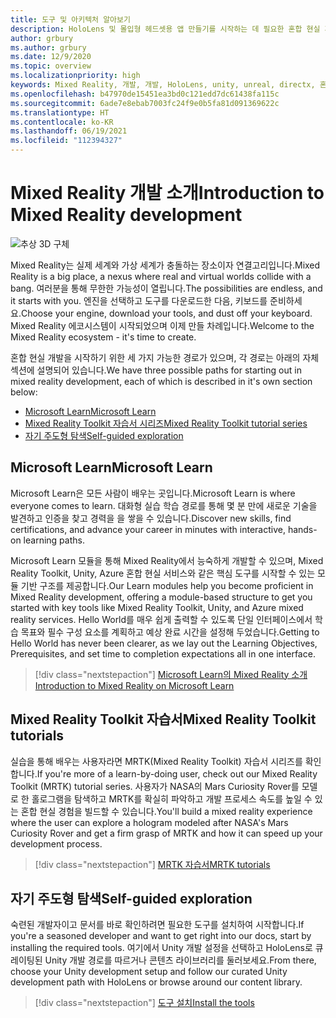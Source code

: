 ```yaml
---
title: 도구 및 아키텍처 알아보기
description: HoloLens 및 몰입형 헤드셋용 앱 만들기를 시작하는 데 필요한 혼합 현실 개발 도구에 대해 알아봅니다.
author: grbury
ms.author: grbury
ms.date: 12/9/2020
ms.topic: overview
ms.localizationpriority: high
keywords: Mixed Reality, 개발, 개발, HoloLens, unity, unreal, directx, 혼합 현실 헤드셋, windows mixed reality 헤드셋, 가상 현실 헤드셋, 가상 현실이란, 증강 현실이란, 가상 현실 개발, 증강 현실 개발
ms.openlocfilehash: b47970de15451ea3bd0c121edd7dc61438fa115c
ms.sourcegitcommit: 6ade7e8ebab7003fc24f9e0b5fa81d091369622c
ms.translationtype: HT
ms.contentlocale: ko-KR
ms.lasthandoff: 06/19/2021
ms.locfileid: "112394327"
---
```

# <a name="introduction-to-mixed-reality-development"></a><span data-ttu-id="0b052-104">Mixed Reality 개발 소개</span><span class="sxs-lookup"><span data-stu-id="0b052-104">Introduction to Mixed Reality development</span></span>

![추상 3D 구체](images/development-hero-image.png)

<span data-ttu-id="0b052-106">Mixed Reality는 실제 세계와 가상 세계가 충돌하는 장소이자 연결고리입니다.</span><span class="sxs-lookup"><span data-stu-id="0b052-106">Mixed Reality is a big place, a nexus where real and virtual worlds collide with a bang.</span></span> <span data-ttu-id="0b052-107">여러분을 통해 무한한 가능성이 열립니다.</span><span class="sxs-lookup"><span data-stu-id="0b052-107">The possibilities are endless, and it starts with you.</span></span> <span data-ttu-id="0b052-108">엔진을 선택하고 도구를 다운로드한 다음, 키보드를 준비하세요.</span><span class="sxs-lookup"><span data-stu-id="0b052-108">Choose your engine, download your tools, and dust off your keyboard.</span></span> <span data-ttu-id="0b052-109">Mixed Reality 에코시스템이 시작되었으며 이제 만들 차례입니다.</span><span class="sxs-lookup"><span data-stu-id="0b052-109">Welcome to the Mixed Reality ecosystem - it's time to create.</span></span>

<span data-ttu-id="0b052-110">혼합 현실 개발을 시작하기 위한 세 가지 가능한 경로가 있으며, 각 경로는 아래의 자체 섹션에 설명되어 있습니다.</span><span class="sxs-lookup"><span data-stu-id="0b052-110">We have three possible paths for starting out in mixed reality development, each of which is described in it's own section below:</span></span>
* [<span data-ttu-id="0b052-111">Microsoft Learn</span><span class="sxs-lookup"><span data-stu-id="0b052-111">Microsoft Learn</span></span>](#microsoft-learn)
* [<span data-ttu-id="0b052-112">Mixed Reality Toolkit 자습서 시리즈</span><span class="sxs-lookup"><span data-stu-id="0b052-112">Mixed Reality Toolkit tutorial series</span></span>](#mixed-reality-toolkit-tutorials)
* [<span data-ttu-id="0b052-113">자기 주도형 탐색</span><span class="sxs-lookup"><span data-stu-id="0b052-113">Self-guided exploration</span></span>](#self-guided-exploration)

## <a name="microsoft-learn"></a><span data-ttu-id="0b052-114">Microsoft Learn</span><span class="sxs-lookup"><span data-stu-id="0b052-114">Microsoft Learn</span></span>

<span data-ttu-id="0b052-115">Microsoft Learn은 모든 사람이 배우는 곳입니다.</span><span class="sxs-lookup"><span data-stu-id="0b052-115">Microsoft Learn is where everyone comes to learn.</span></span> <span data-ttu-id="0b052-116">대화형 실습 학습 경로를 통해 몇 분 만에 새로운 기술을 발견하고 인증을 찾고 경력을 을 쌓을 수 있습니다.</span><span class="sxs-lookup"><span data-stu-id="0b052-116">Discover new skills, find certifications, and advance your career in minutes with interactive, hands-on learning paths.</span></span>

<span data-ttu-id="0b052-117">Microsoft Learn 모듈을 통해 Mixed Reality에서 능숙하게 개발할 수 있으며, Mixed Reality Toolkit, Unity, Azure 혼합 현실 서비스와 같은 핵심 도구를 시작할 수 있는 모듈 기반 구조를 제공합니다.</span><span class="sxs-lookup"><span data-stu-id="0b052-117">Our Learn modules help you become proficient in Mixed Reality development, offering a module-based structure to get you started with key tools like Mixed Reality Toolkit, Unity, and Azure mixed reality services.</span></span> <span data-ttu-id="0b052-118">Hello World를 매우 쉽게 출력할 수 있도록 단일 인터페이스에서 학습 목표와 필수 구성 요소를 계획하고 예상 완료 시간을 설정해 두었습니다.</span><span class="sxs-lookup"><span data-stu-id="0b052-118">Getting to Hello World has never been clearer, as we lay out the Learning Objectives, Prerequisites, and set time to completion expectations all in one interface.</span></span>

> [!div class="nextstepaction"]
> [<span data-ttu-id="0b052-119">Microsoft Learn의 Mixed Reality 소개</span><span class="sxs-lookup"><span data-stu-id="0b052-119">Introduction to Mixed Reality on Microsoft Learn</span></span>](/learn/modules/intro-to-mixed-reality)

## <a name="mixed-reality-toolkit-tutorials"></a><span data-ttu-id="0b052-120">Mixed Reality Toolkit 자습서</span><span class="sxs-lookup"><span data-stu-id="0b052-120">Mixed Reality Toolkit tutorials</span></span>

<span data-ttu-id="0b052-121">실습을 통해 배우는 사용자라면 MRTK(Mixed Reality Toolkit) 자습서 시리즈를 확인합니다.</span><span class="sxs-lookup"><span data-stu-id="0b052-121">If you're more of a learn-by-doing user, check out our Mixed Reality Toolkit (MRTK) tutorial series.</span></span> <span data-ttu-id="0b052-122">사용자가 NASA의 Mars Curiosity Rover를 모델로 한 홀로그램을 탐색하고 MRTK를 확실히 파악하고 개발 프로세스 속도를 높일 수 있는 혼합 현실 경험을 빌드할 수 있습니다.</span><span class="sxs-lookup"><span data-stu-id="0b052-122">You'll build a mixed reality experience where the user can explore a hologram modeled after NASA's Mars Curiosity Rover and get a firm grasp of MRTK and how it can speed up your development process.</span></span>

> [!div class="nextstepaction"]
> [<span data-ttu-id="0b052-123">MRTK 자습서</span><span class="sxs-lookup"><span data-stu-id="0b052-123">MRTK tutorials</span></span>](unity/tutorials/mr-learning-base-01.md)

## <a name="self-guided-exploration"></a><span data-ttu-id="0b052-124">자기 주도형 탐색</span><span class="sxs-lookup"><span data-stu-id="0b052-124">Self-guided exploration</span></span>

<span data-ttu-id="0b052-125">숙련된 개발자이고 문서를 바로 확인하려면 필요한 도구를 설치하여 시작합니다.</span><span class="sxs-lookup"><span data-stu-id="0b052-125">If you're a seasoned developer and want to get right into our docs, start by installing the required tools.</span></span> <span data-ttu-id="0b052-126">여기에서 Unity 개발 설정을 선택하고 HoloLens로 큐레이팅된 Unity 개발 경로를 따르거나 콘텐츠 라이브러리를 둘러보세요.</span><span class="sxs-lookup"><span data-stu-id="0b052-126">From there, choose your Unity development setup and follow our curated Unity development path with HoloLens or browse around our content library.</span></span>

> [!div class="nextstepaction"]
> [<span data-ttu-id="0b052-127">도구 설치</span><span class="sxs-lookup"><span data-stu-id="0b052-127">Install the tools</span></span>](install-the-tools.md)
